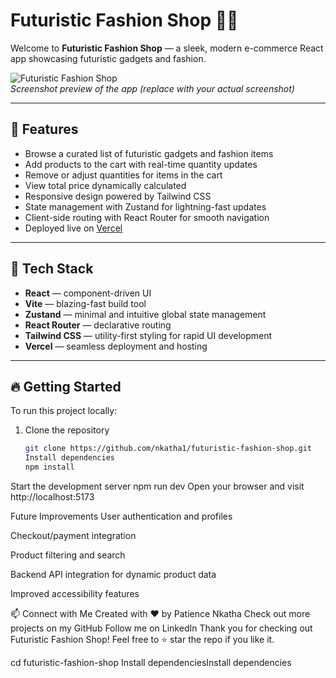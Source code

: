 # Futuristic Fashion Shop 🚀👗

Welcome to **Futuristic Fashion Shop** — a sleek, modern e-commerce React app showcasing futuristic gadgets and fashion.

![Futuristic Fashion Shop](./screenshot.png)  
*Screenshot preview of the app (replace with your actual screenshot)*

---

## 🌟 Features

- Browse a curated list of futuristic gadgets and fashion items  
- Add products to the cart with real-time quantity updates  
- Remove or adjust quantities for items in the cart  
- View total price dynamically calculated  
- Responsive design powered by Tailwind CSS  
- State management with Zustand for lightning-fast updates  
- Client-side routing with React Router for smooth navigation  
- Deployed live on [Vercel](https://futuristic-fashion-shop.vercel.app/)

---

## 🚀 Tech Stack

- **React** — component-driven UI  
- **Vite** — blazing-fast build tool  
- **Zustand** — minimal and intuitive global state management  
- **React Router** — declarative routing  
- **Tailwind CSS** — utility-first styling for rapid UI development  
- **Vercel** — seamless deployment and hosting

---

## 🔥 Getting Started

To run this project locally:

1. Clone the repository  
   ```bash
   git clone https://github.com/nkatha1/futuristic-fashion-shop.git
   Install dependencies
   npm install
Start the development server
npm run dev
Open your browser and visit http://localhost:5173

Future Improvements
User authentication and profiles

Checkout/payment integration

Product filtering and search

Backend API integration for dynamic product data

Improved accessibility features

📫 Connect with Me
Created with ❤️ by Patience Nkatha
Check out more projects on my GitHub
Follow me on LinkedIn
Thank you for checking out Futuristic Fashion Shop! Feel free to ⭐ star the repo if you like it.


   cd futuristic-fashion-shop
Install dependenciesInstall dependencies

